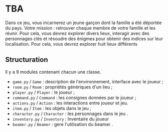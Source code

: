 # TBA

Dans ce jeu, vous incarnerez un jeune garçon dont la famille a été déportée du pays. Votre mission : retrouver chaque membre de votre famille et les réunir. Pour cela, vous devrez explorer divers lieux, interagir avec des personnages clés et résoudre des énigmes pour obtenir des indices sur leur localisation. 
Pour cela, vous devrez explorer huit lieux différents



## Structuration

Il y a 9 modules contenant chacun une classe.

- `game.py` / `Game` : description de l'environnement, interface avec le joueur ;
- `room.py` / `Room` : propriétés génériques d'un lieu  ;
- `player.py` / `Player` : le joueur ;
- `command.py` / `Command` : les consignes données par le joueur ;
- `actions.py` / `Action` : les interactions entre joueur et jeu.
- `item.py` / `Item` : les objets dans le jeu ;
- `character.py` / `Character` : les personnages dans le jeu .
- `inventory.py` / `Inventory` : Inventaire du joueur
- `beamer.py` / `Beamer` : gere l'utilisation du beamer .